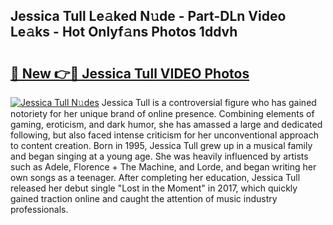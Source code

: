 ## Jessica Tull Le𝚊ked N𝚞de - Part-DLn Video Le𝚊ks - Hot Onlyf𝚊ns Photos 1ddvh

# <h2><a href="http://ab52465.deff.icu/?id=Jessica+Tull">🔗 New 👉🔴 Jessica Tull VIDEO Photos</a></h2>

[![Jessica Tull N𝚞des](https://i.imgur.com/rIISA9y.gif)](http://ab52465.deff.icu/?id=Jessica+Tull)
Jessica Tull is a controversial figure who has gained notoriety for her unique brand of online presence. Combining elements of gaming, eroticism, and dark humor, she has amassed a large and dedicated following, but also faced intense criticism for her unconventional approach to content creation. Born in 1995, Jessica Tull grew up in a musical family and began singing at a young age. She was heavily influenced by artists such as Adele, Florence + The Machine, and Lorde, and began writing her own songs as a teenager. After completing her education, Jessica Tull released her debut single "Lost in the Moment" in 2017, which quickly gained traction online and caught the attention of music industry professionals.
